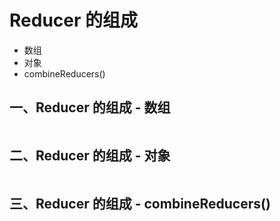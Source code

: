# Reducer 的组成

* 数组
* 对象
* combineReducers()

## 一、Reducer 的组成 - 数组

```javascript

```

## 二、Reducer 的组成 - 对象

```javascript

```

## 三、Reducer 的组成 - combineReducers()

```javascript

```
